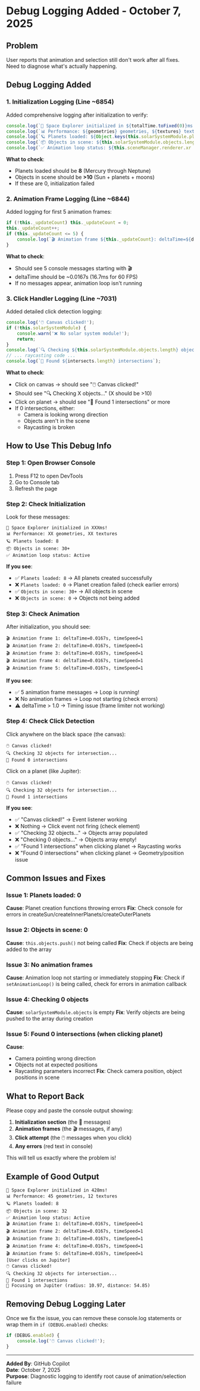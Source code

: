 # Debug Logging Added - October 7, 2025

## Problem

User reports that animation and selection still don't work after all fixes. Need to diagnose what's actually happening.

## Debug Logging Added

### 1. Initialization Logging (Line ~6854)

Added comprehensive logging after initialization to verify:

```javascript
console.log(`🚀 Space Explorer initialized in ${totalTime.toFixed(0)}ms!`);
console.log(`📊 Performance: ${geometries} geometries, ${textures} textures`);
console.log(`🪐 Planets loaded: ${Object.keys(this.solarSystemModule.planets).length}`);
console.log(`📦 Objects in scene: ${this.solarSystemModule.objects.length}`);
console.log(`✅ Animation loop status: ${this.sceneManager.renderer.xr ? 'Active' : 'Unknown'}`);
```

**What to check**:
- Planets loaded should be **8** (Mercury through Neptune)
- Objects in scene should be **>10** (Sun + planets + moons)
- If these are 0, initialization failed

### 2. Animation Frame Logging (Line ~6844)

Added logging for first 5 animation frames:

```javascript
if (!this._updateCount) this._updateCount = 0;
this._updateCount++;
if (this._updateCount <= 5) {
    console.log(`🎬 Animation frame ${this._updateCount}: deltaTime=${deltaTime.toFixed(4)}s, timeSpeed=${this.timeSpeed}`);
}
```

**What to check**:
- Should see 5 console messages starting with 🎬
- deltaTime should be ~0.0167s (16.7ms for 60 FPS)
- If no messages appear, animation loop isn't running

### 3. Click Handler Logging (Line ~7031)

Added detailed click detection logging:

```javascript
console.log('🖱️ Canvas clicked!');
if (!this.solarSystemModule) {
    console.warn('❌ No solar system module!');
    return;
}
console.log(`🔍 Checking ${this.solarSystemModule.objects.length} objects for intersection...`);
// ... raycasting code ...
console.log(`📍 Found ${intersects.length} intersections`);
```

**What to check**:
- Click on canvas → should see "🖱️ Canvas clicked!"
- Should see "🔍 Checking X objects..." (X should be >10)
- Click on planet → should see "📍 Found 1 intersections" or more
- If 0 intersections, either:
  - Camera is looking wrong direction
  - Objects aren't in the scene
  - Raycasting is broken

## How to Use This Debug Info

### Step 1: Open Browser Console
1. Press F12 to open DevTools
2. Go to Console tab
3. Refresh the page

### Step 2: Check Initialization
Look for these messages:
```
🚀 Space Explorer initialized in XXXms!
📊 Performance: XX geometries, XX textures
🪐 Planets loaded: 8
📦 Objects in scene: 30+
✅ Animation loop status: Active
```

**If you see**:
- ✅ `Planets loaded: 8` → All planets created successfully
- ❌ `Planets loaded: 0` → Planet creation failed (check earlier errors)
- ✅ `Objects in scene: 30+` → All objects in scene
- ❌ `Objects in scene: 0` → Objects not being added

### Step 3: Check Animation
After initialization, you should see:
```
🎬 Animation frame 1: deltaTime=0.0167s, timeSpeed=1
🎬 Animation frame 2: deltaTime=0.0167s, timeSpeed=1
🎬 Animation frame 3: deltaTime=0.0167s, timeSpeed=1
🎬 Animation frame 4: deltaTime=0.0167s, timeSpeed=1
🎬 Animation frame 5: deltaTime=0.0167s, timeSpeed=1
```

**If you see**:
- ✅ 5 animation frame messages → Loop is running!
- ❌ No animation frames → Loop not starting (check errors)
- ⚠️ deltaTime > 1.0 → Timing issue (frame limiter not working)

### Step 4: Check Click Detection
Click anywhere on the black space (the canvas):
```
🖱️ Canvas clicked!
🔍 Checking 32 objects for intersection...
📍 Found 0 intersections
```

Click on a planet (like Jupiter):
```
🖱️ Canvas clicked!
🔍 Checking 32 objects for intersection...
📍 Found 1 intersections
```

**If you see**:
- ✅ "Canvas clicked!" → Event listener working
- ❌ Nothing → Click event not firing (check element)
- ✅ "Checking 32 objects..." → Objects array populated
- ❌ "Checking 0 objects..." → Objects array empty!
- ✅ "Found 1 intersections" when clicking planet → Raycasting works
- ❌ "Found 0 intersections" when clicking planet → Geometry/position issue

## Common Issues and Fixes

### Issue 1: Planets loaded: 0
**Cause**: Planet creation functions throwing errors
**Fix**: Check console for errors in createSun/createInnerPlanets/createOuterPlanets

### Issue 2: Objects in scene: 0
**Cause**: `this.objects.push()` not being called
**Fix**: Check if objects are being added to the array

### Issue 3: No animation frames
**Cause**: Animation loop not starting or immediately stopping
**Fix**: Check if `setAnimationLoop()` is being called, check for errors in animation callback

### Issue 4: Checking 0 objects
**Cause**: `solarSystemModule.objects` is empty
**Fix**: Verify objects are being pushed to the array during creation

### Issue 5: Found 0 intersections (when clicking planet)
**Cause**: 
- Camera pointing wrong direction
- Objects not at expected positions
- Raycasting parameters incorrect
**Fix**: Check camera position, object positions in scene

## What to Report Back

Please copy and paste the console output showing:

1. **Initialization section** (the 🚀 messages)
2. **Animation frames** (the 🎬 messages, if any)
3. **Click attempt** (the 🖱️ messages when you click)
4. **Any errors** (red text in console)

This will tell us exactly where the problem is!

## Example of Good Output

```
🚀 Space Explorer initialized in 428ms!
📊 Performance: 45 geometries, 12 textures
🪐 Planets loaded: 8
📦 Objects in scene: 32
✅ Animation loop status: Active
🎬 Animation frame 1: deltaTime=0.0167s, timeSpeed=1
🎬 Animation frame 2: deltaTime=0.0167s, timeSpeed=1
🎬 Animation frame 3: deltaTime=0.0167s, timeSpeed=1
🎬 Animation frame 4: deltaTime=0.0167s, timeSpeed=1
🎬 Animation frame 5: deltaTime=0.0167s, timeSpeed=1
[User clicks on Jupiter]
🖱️ Canvas clicked!
🔍 Checking 32 objects for intersection...
📍 Found 1 intersections
🎯 Focusing on Jupiter (radius: 10.97, distance: 54.85)
```

## Removing Debug Logging Later

Once we fix the issue, you can remove these console.log statements or wrap them in `if (DEBUG.enabled)` checks:

```javascript
if (DEBUG.enabled) {
    console.log('🖱️ Canvas clicked!');
}
```

---

**Added By**: GitHub Copilot  
**Date**: October 7, 2025  
**Purpose**: Diagnostic logging to identify root cause of animation/selection failure
